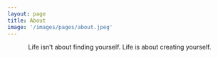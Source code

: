 ```yaml
---
layout: page
title: About
image: '/images/pages/about.jpeg'
---
```


<center>Life isn’t about finding yourself. Life is about creating yourself.</center>
